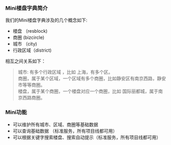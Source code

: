 ### Mini楼盘字典简介
我们的Mini楼盘字典涉及的几个概念如下:  

* 楼盘 （resblock)
* 商圈  (bizcircle)
* 城市 （city)
* 行政区域（district)
 
 相互之间关系如下：
> 城市: 有多个行政区域 ，比如 上海，有多个区。<br>
> 商圈，属于某个区域，一个区域有多个商圈，比如静安区有南京西路，静安市等等商圈。<br>
> 楼盘，属于某个商圈，一个楼盘对应一个商圈，比如 国际丽都城，属于南京西路商圈。
  

### Mini功能  


*  可以维护所有城市、区域、商圈等基础数据
*  可以查询基础数据 （标准服务，所有项目线都可用）
*  可以根据关键字搜索楼盘、搜索自动提示（标准服务，所有项目线都可用）